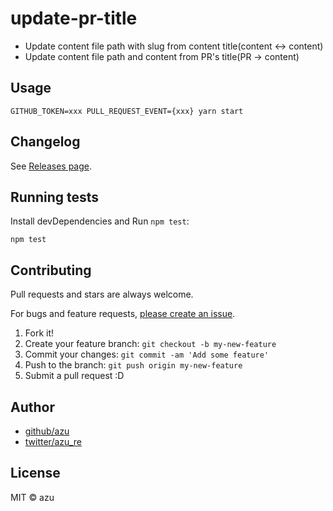 # update-pr-title

- Update content file path with slug from content title(content <-> content)
- Update content file path and content from PR's title(PR -> content)

## Usage

    GITHUB_TOKEN=xxx PULL_REQUEST_EVENT={xxx} yarn start 

## Changelog

See [Releases page](https://github.com/jser/jser.github.io/releases).

## Running tests

Install devDependencies and Run `npm test`:

    npm test

## Contributing

Pull requests and stars are always welcome.

For bugs and feature requests, [please create an issue](https://github.com/jser/jser.github.io/issues).

1. Fork it!
2. Create your feature branch: `git checkout -b my-new-feature`
3. Commit your changes: `git commit -am 'Add some feature'`
4. Push to the branch: `git push origin my-new-feature`
5. Submit a pull request :D

## Author

- [github/azu](https://github.com/azu)
- [twitter/azu_re](https://twitter.com/azu_re)

## License

MIT © azu
